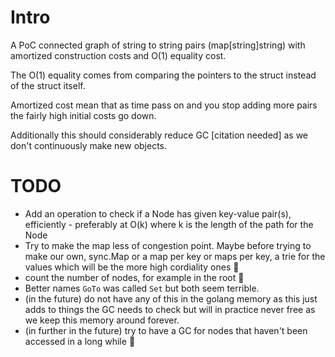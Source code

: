 # Intro

A PoC connected graph of string to string pairs (map[string]string) with amortized construction costs and O(1) equality
cost.

The O(1) equality comes from comparing the pointers to the struct instead of the struct itself. 

Amortized cost mean that as time pass on and you stop adding more pairs the fairly high initial costs go down.

Additionally this should considerably reduce GC [citation needed] as we don't continuously make new objects.


# TODO 
- Add an operation to check if a Node has given key-value pair(s), efficiently - preferably at O(k) where k is the length of the path for the Node
- Try to make the map less of congestion point. Maybe before trying to make our own, sync.Map or a map per key or maps per key, a trie for the values which will be the more high cordiality ones :shrug:
- count the number of nodes, for example in the root :shrug:
- Better names `GoTo` was called `Set` but both seem terrible. 
- (in the future) do not have any of this in the golang memory as this just adds to things the GC needs to check but will in practice never free as we keep this memory around forever.
- (in further in the future) try to have a GC for nodes that haven't been accessed in a long while :shrug:
